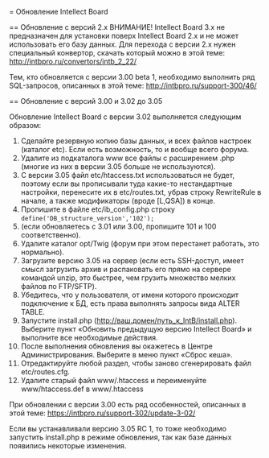 = Обновление Intellect Board

== Обновление с версий 2.x
ВНИМАНИЕ! Intellect Board 3.x не предназначен для установки поверх Intellect Board 2.x и не может использовать его базу данных. Для перехода с версии 2.x нужен специальный конвертор, 
скачать который можно в этой теме: http://intbpro.ru/convertors/intb_2_22/

Тем, кто обновляется с версии 3.00 beta 1, необходимо выполнить ряд SQL-запросов, описанных в этой теме: http://intbpro.ru/support-300/46/

== Обновление с версий 3.00 и 3.02 до 3.05

Обновление Intellect Board с версии 3.02 выполняется следующим образом:

1) Сделайте резервную копию базы данных, и всех файлов настроек (каталог etc). Если есть возможность, то и вообще всего форума.
2) Удалите из подкаталога www все файлы с расширением .php (многие из них в версии 3.05 больше не используются).
3) С версии 3.05 файл etc/htaccess.txt использоваться не будет, поэтому если вы прописывали туда какие-то нестандартные настройки, перенесите их в etc/routes.txt, убрав строку RewriteRule в начале, а также модификаторы (вроде [L,QSA]) в конце.
4) Пропишите в файле etc/ib_config.php строку
```define('DB_structure_version','102');```
5) (если обновляетесь с 3.01 или 3.00, пропишите 101 и 100 соответственно).
6) Удалите каталог opt/Twig (форум при этом перестанет работать, это нормально).
7) Загрузите версию 3.05 на сервер (если есть SSH-доступ, имеет смысл загрузить архив и распаковать его прямо на сервере командой unzip, это быстрее, чем грузить множество мелких файлов по FTP/SFTP).
8) Убедитесь, что у пользователя, от имени которого происходит подключение к БД, есть права выполнять запросы вида ALTER TABLE.
9) Запустите install.php (http://ваш.домен/путь_к_IntB/install.php). Выберите пункт «Обновить предыдущую версию Intellect Board» и выполните все необходимые действия.
10) После выполнения обновления вы окажетесь в Центре Администрирования. Выберите в меню пункт «Сброс кеша».
11) Отредактируйте любой раздел, чтобы заново сгенерировать файл etc/routes.cfg.
12) Удалите старый файл www/.htaccess и переименуйте www/htaccess.def в www/.htaccess

При обновлении с версии 3.00 есть ряд особенностей, описанных в этой теме: https://intbpro.ru/support-302/update-3-02/

Если вы устанавливали версию 3.05 RC 1, то тоже необходимо запустить install.php в режиме обновления, так как базе данных появились некоторые изменения.
